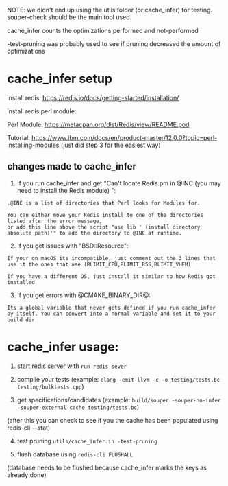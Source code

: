 NOTE: we didn't end up using the utils folder (or cache_infer) for testing. souper-check should be the main tool used.

cache_infer counts the optimizations performed and not-performed

-test-pruning was probably used to see if pruning decreased the amount of optimizations

# cache_infer setup

install redis: https://redis.io/docs/getting-started/installation/

install redis perl module:

  Perl Module: https://metacpan.org/dist/Redis/view/README.pod

  Tutorial: https://www.ibm.com/docs/en/product-master/12.0.0?topic=perl-installing-modules (just did step 3 for the easiest way)

## changes made to cache_infer
  1. If you run cache_infer and get "Can't locate Redis.pm in @INC (you may need to install the Redis module) ":

    .@INC is a list of directories that Perl looks for Modules for.

    You can either move your Redis install to one of the directories listed after the error message, 
    or add this line above the script "use lib ' (install directory absolute path)'" to add the directory to @INC at runtime.

  2. If you get issues with "BSD::Resource":

    If your on macOS its incompatible, just comment out the 3 lines that use it the ones that use (RLIMIT_CPU,RLIMIT_RSS,RLIMIT_VHEM)

    If you have a different OS, just install it similar to how Redis got installed

  3. If you get errors with @CMAKE_BINARY_DIR@:

    Its a global variable that never gets defined if you run cache_infer by itself. You can convert into a normal variable and set it to your build dir


# cache_infer usage:

1. start redis server with `run redis-sever`

2. compile your tests (example: `clang -emit-llvm -c -o testing/tests.bc testing/bulktests.cpp`)

3. get specifications/candidates (example: `build/souper -souper-no-infer -souper-external-cache testing/tests.bc`)

  (after this you can check to see if you the cache has been populated using redis-cli --stat)

4. test pruning `utils/cache_infer.in -test-pruning`

5. flush database using `redis-cli FLUSHALL`

  (database needs to be flushed because cache_infer marks the keys as already done)
